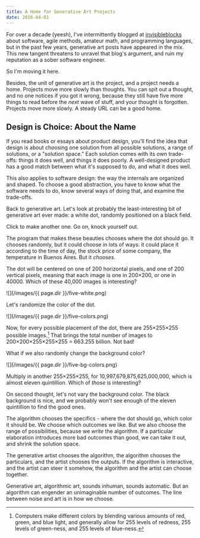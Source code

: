 ```yaml
---
title: A Home for Generative Art Projects
date: 2016-04-01
---
```


For over a decade (yeesh), I've intermittently blogged at [invisibleblocks](http://invisibleblocks.com) about software, agile methods, amateur math, and programming languages, but in the past few years, generative art posts have appeared in the mix. This new tangent threatens to unravel that blog's argument, and ruin my reputation as a sober software engineer. 

So I'm moving it here.

Besides, the unit of generative art is the project, and a project needs a home. Projects move more slowly than thoughts. You can spit out a thought, and no one notices if you got it wrong, because they still have five more things to read before the _next_ wave of stuff, and your thought is forgotten. Projects move more slowly. A steady URL can be a good home.

## Design is Choice: About the Name

If you read books or essays about product design, you'll find the idea that design is about choosing one solution from all possible solutions, a range of solutions, or a "solution space." Each solution comes with its own trade-offs: things it does well, and things it does poorly. A well-designed product has a good match between what it's supposed to do, and what it does well. 

This also applies to software design: the way the internals are organized and shaped. To choose a good abstraction, you have to know what the software needs to do, know several ways of doing that, and examine the trade-offs.

Back to generative art. Let's look at probably the least-interesting bit of generative art ever made: a white dot, randomly positioned on a black field.

<div id='sketchHolder' class='box-shadow'></div>
<script id='sketchSource'>
function setup() {
  createCanvas(200, 200);
  $('#sketchHolder').append($('#defaultCanvas0'));
}
function draw() {
  background(0);
  var x = random(width);
  var y = random(height);
  fill(255);
  ellipse(x, y, 15, 15);
  noLoop();
}
function mouseClicked() {
  loop();
}
</script>

Click to make another one. Go on, knock yourself out.

The program that makes these beauties chooses where the dot should go. It chooses randomly, but it could choose in lots of ways: it could place it according to the time of day, the stock price of some company, the temperature in Buenos Aires. But it _chooses._

The dot will be centered on one of 200 horizontal pixels, and one of 200 vertical pixels, meaning that each image is one in 200&times;200, or one in 40000. Which of these 40,000 images is interesting?

![](/images/{{ page.dir }}/five-white.png)

Let's randomize the color of the dot. 

![](/images/{{ page.dir }}/five-colors.png)

Now, for every possible placement of the dot, there are 255&times;255&times;255 possible images.[^rgb] That brings the total number of images to 200&times;200&times;255&times;255&times;255 = 663.255 billion. Not bad! 

[^rgb]: Computers make different colors by blending various amounts of red, green, and blue light, and generally allow for 255 levels of redness, 255 levels of green-ness, and 255 levels of blue-ness.

What if we also randomly change the background color? 

![](/images/{{ page.dir }}/five-bg-colors.png)

Multiply in another 255&times;255&times;255, for 10,997,679,875,625,000,000, which is almost eleven quintillion. Which of _those_ is interesting?

On second thought, let's not vary the background color. The black background is nice, and we probably won't see enough of the eleven quintillion to find the good ones.

The algorithm chooses the specifics - where the dot should go, which color it should be. We choose which outcomes we like. But we also choose the range of possibilities, because we _write_ the algorithm. If a particular elaboration introduces more bad outcomes than good, we can take it out, and shrink the solution space. 

The generative artist chooses the algorithm, the algorithm chooses the particulars, and the artist chooses the outputs. If the algorithm is interactive, and the artist can steer it somehow, the algorithm and the artist can choose together.

Generative art, algorithmic art, sounds inhuman, sounds automatic. But an algorithm can engender an unimaginable number of outcomes. The line between noise and art is in how we choose.
